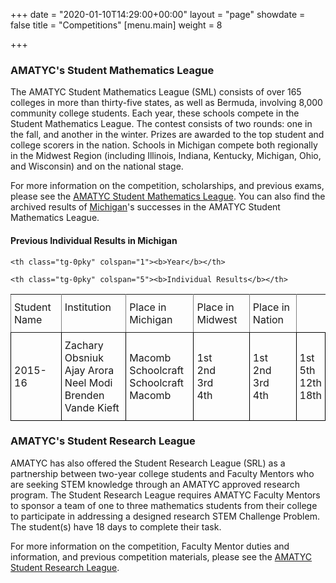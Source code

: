 +++
date = "2020-01-10T14:29:00+00:00"
layout = "page"
showdate = false
title = "Competitions"
[menu.main]
weight = 8

+++
### AMATYC's Student Mathematics League

The AMATYC Student Mathematics League (SML) consists of over 165 colleges in more than thirty-five states, as well as Bermuda, involving 8,000 community college students. Each year, these schools compete in the Student Mathematics League. The contest consists of two rounds: one in the fall, and another in the winter. Prizes are awarded to the top student and college scorers in the nation. Schools in Michigan compete both regionally in the Midwest Region (including Illinois, Indiana, Kentucky, Michigan, Ohio, and Wisconsin) and on the national stage.

For more information on the competition, scholarships, and previous exams, please see the [AMATYC Student Mathematics League](http://www.amatyc.org/?page=StudentMathLeague). You can also find the archived results of [Michigan](/uploads/SMLResultsUpdate9.20.15.pdf)'s successes in the AMATYC Student Mathematics League.</br>

#### Previous Individual Results in Michigan

<style type="text/css">

.tg  {border-collapse:collapse;border-spacing:0;}

.tg td{padding:10px 5px;border-style:solid;border-width:1px;overflow:hidden;word-break:normal;border-color:black;}

.tg th{font-weight:normal;padding:10px 5px;border-style:solid;border-width:1px;overflow:hidden;word-break:normal;border-color:black;}

.tg .tg-0pky{border-color:inherit;text-align:left;vertical-align:top}

</style>

<table class="tg">

<tr>

    <th class="tg-0pky" colspan="1"><b>Year</b></th>
    
    <th class="tg-0pky" colspan="5"><b>Individual Results</b></th>

</tr>

<tr>
     <th class="tg-0pky">Student Name</b></th>
     <th class="tg-0pky">Institution</b></th>
     <th class="tg-0pky">Place in Michigan<b></th>
     <th class="tg-0pky">Place in Midwest</b></th>
     <th class="tg-0pky">Place in Nation</b></th>
</tr>

<tr>
    <td>2015-16</td>
    <td>Zachary Obsniuk<br>Ajay Arora<br>Neel Modi<br>Brenden Vande Kieft</td>
    <td>Macomb<br>Schoolcraft<br>Schoolcraft<br>Macomb</td>
    <td>1st<br>2nd<br>3rd<br>4th</td>
    <td>1st<br>2nd<br>3rd<br>4th</td>
    <td>1st<br>5th<br>12th<br>18th</td>
    </tr>
    
</table>


### AMATYC's Student Research League

AMATYC has also offered the Student Research League (SRL) as a partnership between two-year college students and Faculty Mentors who are seeking STEM knowledge through an AMATYC approved research program. The Student Research League requires AMATYC Faculty Mentors to sponsor a team of one to three mathematics students from their college to participate in addressing a designed research STEM Challenge Problem. The student(s) have 18 days to complete their task.

For more information on the competition, Faculty Mentor duties and information, and previous competition materials, please see the [AMATYC Student Research League](https://amatyc.site-ym.com/page/StudentResLeague).
